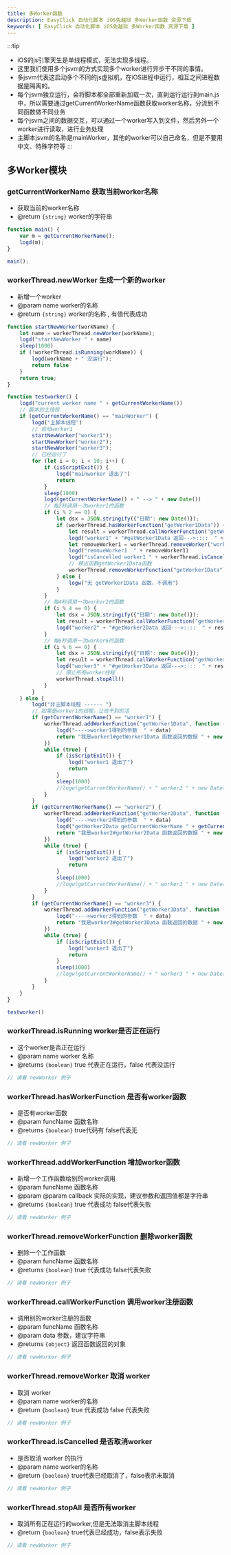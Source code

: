 ```yaml
---
title: 多Worker函数
description: EasyClick 自动化脚本 iOS免越狱 多Worker函数 资源下载
keywords: [ EasyClick 自动化脚本 iOS免越狱 多Worker函数 资源下载 ]
---
```


:::tip

- iOS的js引擎天生是单线程模式，无法实现多线程。
- 这里我们使用多个jsvm的方式实现多个worker进行异步干不同的事情。
- 多jsvm代表这启动多个不同的js虚拟机，在iOS进程中运行，相互之间进程数据是隔离的。
- 每个jsvm独立运行，会将脚本都全部重新加载一次，直到运行运行到main.js中，所以需要通过getCurrentWorkerName函数获取worker名称，分流到不同函数做不同业务
- 每个jsvm之间的数据交互，可以通过一个worker写入到文件，然后另外一个worker进行读取，进行业务处理
- 主脚本jsvm的名称是mainWorker，其他的worker可以自己命名，但是不要用中文、特殊字符等
  :::

## 多Worker模块

### getCurrentWorkerName 获取当前worker名称

* 获取当前的worker名称
* @return `{string}` worker的字符串

```javascript showLineNumbers
function main() {
    var m = getCurrentWorkerName();
    logd(m);
}

main();
```

### workerThread.newWorker 生成一个新的worker

* 新增一个worker
* @param name worker的名称
* @return `{string}` worker的名称 , 有值代表成功

```javascript showLineNumbers
function startNewWorker(workName) {
    let name = workerThread.newWorker(workName);
    logd("startNewWorker " + name)
    sleep(1000)
    if (!workerThread.isRunning(workName)) {
        logd(workName + " 没运行");
        return false
    }
    return true;
}

function testworker() {
    logd("current worker name " + getCurrentWorkerName())
    // 脚本的主线程
    if (getCurrentWorkerName() == "mainWorker") {
        logd("主脚本线程")
        // 启动worker1
        startNewWorker("worker1");
        startNewWorker("worker2");
        startNewWorker("worker3");
        // 已经运行了
        for (let i = 0; i < 10; i++) {
            if (isScriptExit()) {
                logd("mainworker 退出了")
                return
            }
            sleep(1000)
            logd(getCurrentWorkerName() + " --> " + new Date())
            // 每2秒调用一次worker1的函数
            if (i % 2 == 0) {
                let dsx = JSON.stringify({"日期": new Date()});
                if (workerThread.hasWorkerFunction("getWorker1Data")) {
                    let result = workerThread.callWorkerFunction("getWorker1Data", dsx)
                    logd("worker1" + "#getWorker1Data 返回--->::::  " + result)
                    let removeWorker1 = workerThread.removeWorker("worker1")
                    logd("removeWorker1  " + removeWorker1)
                    logd("isCancelled worker1 " + workerThread.isCancelled("worker1"));
                    // 移出函数getWorker1Data函数
                    workerThread.removeWorkerFunction("getWorker1Data")
                } else {
                    logw("无 getWorker1Data 函数，不调用")
                }
            }
            // 每4秒调用一次worker2的函数
            if (i % 4 == 0) {
                let dsx = JSON.stringify({"日期": new Date()});
                let result = workerThread.callWorkerFunction("getWorker2Data", dsx)
                logd("worker2" + "#getWorker2Data 返回--->::::  " + result)
            }
            // 每6秒调用一次worker6的函数
            if (i % 6 == 0) {
                let dsx = JSON.stringify({"日期": new Date()});
                let result = workerThread.callWorkerFunction("getWorker3Data", dsx)
                logd("worker3" + "#getWorker3Data 返回--->::::  " + result)
                // 停止所有worker线程
                workerThread.stopAll()
            }
        }
    } else {
        logd("非主脚本线程 ------ ")
        // 如果是worker1的线程，让他干别的活
        if (getCurrentWorkerName() == "worker1") {
            workerThread.addWorkerFunction("getWorker1Data", function (data) {
                logd("---->worker1得到的参数  " + data)
                return "我是worker1#getWorker1Data 函数返回的数据 " + new Date()
            })
            while (true) {
                if (isScriptExit()) {
                    logd("worker1 退出了")
                    return
                }
                sleep(1000)
                //logw(getCurrentWorkerName() + " worker2 " + new Date())
            }
        }
        if (getCurrentWorkerName() == "worker2") {
            workerThread.addWorkerFunction("getWorker2Data", function (data) {
                logd("---->worker2得到的参数  " + data)
                logd("getWorker2Data getCurrentWorkerName " + getCurrentWorkerName())
                return "我是worker2#getWorker2Data 函数返回的数据 " + new Date()
            })
            while (true) {
                if (isScriptExit()) {
                    logd("worker2 退出了")
                    return
                }
                sleep(1000)
                //logw(getCurrentWorkerName() + " worker2 " + new Date())
            }
        }
        if (getCurrentWorkerName() == "worker3") {
            workerThread.addWorkerFunction("getWorker3Data", function (data) {
                logd("---->worker3得到的参数  " + data)
                return "我是worker3#getWorker3Data 函数返回的数据 " + new Date()
            })
            while (true) {
                if (isScriptExit()) {
                    logd("worker3 退出了")
                    return
                }
                sleep(1000)
                //logw(getCurrentWorkerName() + " worker3 " + new Date())
            }
        }
    }
}

testworker()
```

### workerThread.isRunning worker是否正在运行

* 这个worker是否正在运行
* @param name worker 名称
* @returns `{boolean}` true 代表正在运行，false 代表没运行

```javascript showLineNumbers
// 请看 newWorker 例子
```

### workerThread.hasWorkerFunction 是否有worker函数

* 是否有worker函数
* @param funcName 函数名称
* @returns `{boolean}` true代码有 false代表无

```javascript showLineNumbers
// 请看 newWorker 例子
```

### workerThread.addWorkerFunction 增加worker函数

* 新增一个工作函数给别的worker调用
* @param funcName 函数名称
* @param @param callback 实际的实现，建议参数和返回值都是字符串
* @returns `{boolean}` true 代表成功 false代表失败

```javascript showLineNumbers
// 请看 newWorker 例子
```

### workerThread.removeWorkerFunction 删除worker函数

* 删除一个工作函数
* @param funcName 函数名称
* @returns `{boolean}` true 代表成功 false代表失败

```javascript showLineNumbers
// 请看 newWorker 例子
```

### workerThread.callWorkerFunction 调用worker注册函数

* 调用别的worker注册的函数
* @param funcName 函数名称
* @param data 参数，建议字符串
* @returns `{object}` 返回函数返回的对象

```javascript showLineNumbers
// 请看 newWorker 例子
```

### workerThread.removeWorker 取消 worker

* 取消 worker
* @param name worker的名称
* @return `{boolean}` true 代表成功 false 代表失败

```javascript showLineNumbers
// 请看 newWorker 例子
```

### workerThread.isCancelled 是否取消worker

* 是否取消 worker 的执行
* @param name worker的名称
* @return `{boolean}`  true代表已经取消了，false表示未取消

```javascript showLineNumbers
// 请看 newWorker 例子
```

### workerThread.stopAll 是否所有worker

* 取消所有正在运行的worker,但是无法取消主脚本线程
* @return `{boolean}`  true代表已经成功，false表示失败

```javascript showLineNumbers
// 请看 newWorker 例子
```








